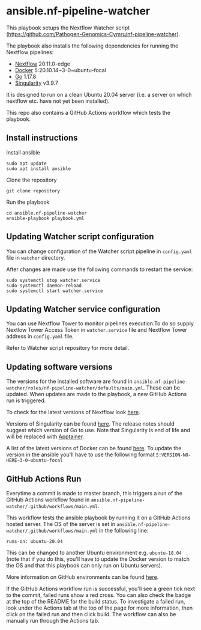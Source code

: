 # ansible.nf-pipeline-watcher

This playbook setups the Nextflow Watcher script (https://github.com/Pathogen-Genomics-Cymru/nf-pipeline-watcher).

The playbook also installs the following dependencies for running the Nextflow pipelines:
* [Nextflow](https://www.nextflow.io) 20.11.0-edge
* [Docker](https://www.docker.com) 5:20.10.14\~3-0~ubuntu-focal
* [Go](https://go.dev) 1.17.8
* [Singularity](https://sylabs.io/singularity) v3.9.7

It is designed to run on a clean Ubuntu 20.04 server (i.e. a server on which nextflow etc. have not yet been installed).

This repo also contains a GitHub Actions workflow which tests the playbook.

## Install instructions

Install ansible

```
sudo apt update
sudo apt install ansible
```

Clone the repository

```
git clone repository
```

Run the playbook

```
cd ansible.nf-pipeline-watcher
ansible-playbook playbook.yml
```

## Updating Watcher script configuration

You can change configuration of the Watcher script pipeline in `config.yaml` file in `watcher` directory.

After changes are made use the following commands to restart the service:

```
sudo systemctl stop watcher.service
sudo systemctl daemon-reload
sudo systemctl start watcher.service
```

## Updating Watcher service configuration

You can use Nextflow Tower to monitor pipelines execution.To do so supply Nextlow Tower Access Token in `watcher.service` file and Nextflow Tower address in `config.yaml` file.

Refer to Watcher script repository for more detail.

## Updating software versions
The versions for the installed software are found in `ansible.nf-pipeline-watcher/roles/nf-pipeline-watcher/defaults/main.yml`. 
These can be updated. When updates are made to the playbook, a new GitHub Actions run is triggered.

To check for the latest versions of Nextflow look [here](https://github.com/nextflow-io/nextflow/releases).

Versions of Singularity can be found [here](https://github.com/sylabs/singularity/releases). 
The release notes should suggest which version of Go to use.
Note that Singularity is end of life and will be replaced with [Apptainer](https://github.com/apptainer/apptainer).

A list of the latest versions of Docker can be found [here](https://docs.docker.com/engine/release-notes/). 
To update the version in the ansible you'll have to use the following format `5:VERSION-NO-HERE~3-0~ubuntu-focal`


## GitHub Actions Run
Everytime a commit is made to master branch, this triggers a run of the GitHub Actions workflow found in 
`ansible.nf-pipeline-watcher/.github/workflows/main.yml`.

This workflow tests the ansible playbook by running it on a GitHub Actions hosted server. The OS of the server is set in `ansible.nf-pipeline-watcher/.github/workflows/main.yml` in the following line:

```
runs-on: ubuntu-20.04
```

This can be changed to another Ubuntu environment e.g. `ubuntu-18.04` (note that if you do this, you'll have to update the Docker version to match the OS
and that this playbook can only run on Ubuntu servers). 

More information on GitHub environments can be found [here](https://github.com/actions/virtual-environments).

If the GitHub Actions workflow run is successful, you'll see a green tick next to the commit, failed runs show a red cross.
You can also check the badge at the top of the README for the build status.
To investigate a failed run, look under the Actions tab at the top of the page for more information, 
then click on the failed run and then click build.
The workflow can also be manually run through the Actions tab.
